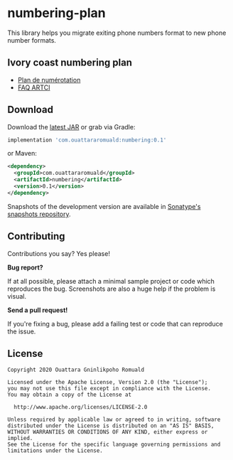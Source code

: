 # numbering-plan

This library helps you migrate exiting phone numbers format to new phone number formats.

## Ivory coast numbering plan

- [Plan de numérotation](https://apanews.net/news/cote-divoire-les-numeros-de-telephone-passent-de-8-a-10-chiffres-a-partir-du-31-janvier-2021)
- [FAQ ARTCI](https://www.artci.ci/index.php/foire-aux-questions/367-foire-aux-questions-sur-la-portabilite-des-numeros-mobiles.html)

## Download

Download the [latest JAR](https://search.maven.org/search?q=g:com.ouattararomuald%20AND%20a:numbering) or grab via Gradle:

```groovy
implementation 'com.ouattararomuald:numbering:0.1'
```

or Maven:

```xml
<dependency>
  <groupId>com.ouattararomuald</groupId>
  <artifactId>numbering</artifactId>
  <version>0.1</version>
</dependency>
```

Snapshots of the development version are available in [Sonatype's snapshots repository](https://oss.sonatype.org/content/repositories/snapshots/).

## Contributing

Contributions you say? Yes please!

**Bug report?**

If at all possible, please attach a minimal sample project or code which reproduces the bug.
Screenshots are also a huge help if the problem is visual.

**Send a pull request!**

If you're fixing a bug, please add a failing test or code that can reproduce the issue.

## License

```
Copyright 2020 Ouattara Gninlikpoho Romuald

Licensed under the Apache License, Version 2.0 (the "License");
you may not use this file except in compliance with the License.
You may obtain a copy of the License at

  http://www.apache.org/licenses/LICENSE-2.0

Unless required by applicable law or agreed to in writing, software
distributed under the License is distributed on an "AS IS" BASIS,
WITHOUT WARRANTIES OR CONDITIONS OF ANY KIND, either express or implied.
See the License for the specific language governing permissions and
limitations under the License.
```